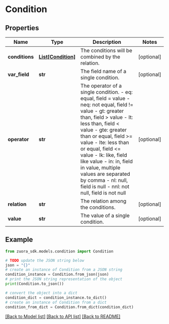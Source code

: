 # Condition


## Properties

Name | Type | Description | Notes
------------ | ------------- | ------------- | -------------
**conditions** | [**List[Condition]**](Condition.md) | The conditions will be combined by the relation.  | [optional] 
**var_field** | **str** | The field name of a single condition.  | [optional] 
**operator** | **str** | The operator of a single condition.  - eq: equal, field &#x3D; value - neq: not equal, field !&#x3D; value - gt: greater than, field &gt; value - lt: less than, field &lt; value - gte: greater than or equal, field &gt;&#x3D; value - lte: less than or equal, field &lt;&#x3D; value - lk: like, field like value - in: in, field in value, multiple values are separated by comma - nl: null, field is null - nnl: not null, field is not null | [optional] 
**relation** | **str** | The relation among the conditions.  | [optional] 
**value** | **str** | The value of a single condition.  | [optional] 

## Example

```python
from zuora_sdk.models.condition import Condition

# TODO update the JSON string below
json = "{}"
# create an instance of Condition from a JSON string
condition_instance = Condition.from_json(json)
# print the JSON string representation of the object
print(Condition.to_json())

# convert the object into a dict
condition_dict = condition_instance.to_dict()
# create an instance of Condition from a dict
condition_from_dict = Condition.from_dict(condition_dict)
```
[[Back to Model list]](../README.md#documentation-for-models) [[Back to API list]](../README.md#documentation-for-api-endpoints) [[Back to README]](../README.md)


